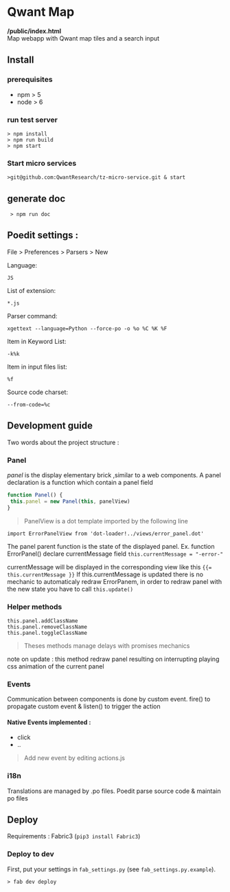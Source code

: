 # Qwant Map

**/public/index.html**  
Map webapp with Qwant map tiles and a search input


## Install

### prerequisites

- npm > 5
- node > 6

### run test server
```
> npm install
> npm run build
> npm start
```

### Start micro services
```
>git@github.com:QwantResearch/tz-micro-service.git & start
```

## generate doc
```
 > npm run doc
```

## Poedit settings :

File > Preferences > Parsers > New

Language:

```
JS
```
List of extension:
```
*.js
```
Parser command:
```
xgettext --language=Python --force-po -o %o %C %K %F
```
Item in Keyword List:
```
-k%k
```
Item in input files list:
```
%f
```
Source code charset:
```
--from-code=%c
```


## Development guide
Two words about the project structure :
  

### Panel
 _panel_ is the display elementary brick ,similar to a web components.
 A panel declaration is a function which contain a panel field
 ```javascript
function Panel() {
  this.panel = new Panel(this, panelView)
}
```
> PanelView is a dot template imported by the following line
```
import ErrorPanelView from 'dot-loader!../views/error_panel.dot'

```
The panel parent function is the state of the displayed panel.
Ex. function ErrorPanel() declare currentMessage field ```this.currentMessage = "-error-"```

currentMessage will be displayed in the corresponding view like this ```{{= this.currentMessage }}``` 
If this.currentMessage is updated there is no mechanic to automaticaly redraw ErrorPanem, in order to redraw panel with the new state you have to call ```this.update()```

### Helper methods
```
this.panel.addClassName
this.panel.removeClassName
this.panel.toggleClassName
```
>Theses methods manage delays with promises mechanics

note on update : this method redraw panel resulting on interrupting playing css animation of the current panel

### Events
Communication between components is done by custom event. fire() to propagate custom event & listen() to trigger the action

#### Native Events implemented : 
 - click
 - .. 
> Add new event by editing actions.js  

### i18n

Translations are managed  by .po files. Poedit parse source code & maintain po files


## Deploy

Requirements : Fabric3 (`pip3 install Fabric3`)

### Deploy to dev

First, put your settings in `fab_settings.py` (see `fab_settings.py.example`).

```
> fab dev deploy
```